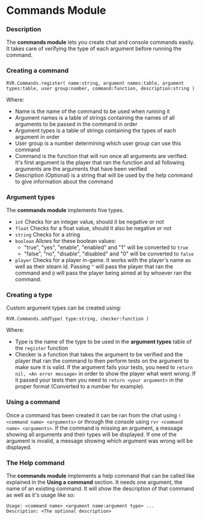 # Commands Module

### Description
The **commands module** lets you create chat and console commands easily. It takes care of verifying the type of each argument before running the command.

### Creating a command
```
RVR.Commands.register( name:string, argument names:table, argument types:table, user group:number, command:function, description:string )
```
Where:
- Name is the name of the command to be used when running it
- Argument names is a table of strings containing the names of all arguments to be passed in the command in order
- Argument types is a table of strings containing the types of each argument in order
- User group is a number determining which user group can use this command
- Command is the function that will run once all arguments are verified. It's first argument is the player that ran the function and all following arguments are the arguments that have been verified
- Description (Optional) is a string that will be used by the help command to give information about the command

### Argument types
The **commands module** implements five types.
- `int` Checks for an integer value, should it be negative or not
- `float` Checks for a float value, should it also be negative or not
- `string` Checks for a string
- `boolean` Allows for these boolean values:
  - "true", "yes", "enable", "enabled" and "1" will be converted to `true`
  - "false", "no", "disable", "disabled" and "0" will be converted to `false`
- `player` Checks for a player in-game. It works with the player's name as well as their steam id. Passing `^` will pass the player that ran the command and `@` will pass the player being aimed at by whoever ran the command.

### Creating a type
Custom argument types can be created using:
```
RVR.Commands.addType( type:string, checker:function )
```
Where:
- Type is the name of the type to be used in the **argument types** table of the `register` function
- Checker is a function that takes the argument to be verified and the player that ran the command to then perform tests on the argument to make sure it is valid. If the argument fails your tests, you need to `return nil, <An error message>` in order to show the player what went wrong. If it passed your tests then you need to `return <your argument>` in the proper format (Converted to a number for example).

### Using a command
Once a command has been created it can be ran from the chat using `!<command name> <arguments>` or through the console using `rvr <command name> <arguments>`.
If the command is missing an argument, a message showing all arguments and their types will be displayed.
If one of the argument is invalid, a message showing which argument was wrong will be displayed.

### The Help command
The **commands module** implements a help command that can be called like explained in the **Using a command** section.
It needs one argument, the name of an existing command. It will show the description of that command as well as it's usage like so:
```
Usage: <command name> <argument name:argument type> ...
Description: <The optional description>
```
